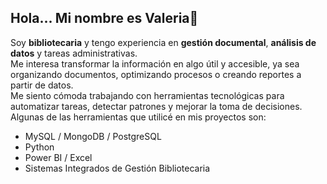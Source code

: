 ## Hola... Mi nombre es Valeria👋
Soy **bibliotecaria** y tengo experiencia en **gestión documental**, **análisis de datos** y tareas administrativas.  
Me interesa transformar la información en algo útil y accesible, ya sea organizando documentos, optimizando procesos o creando reportes a partir de datos.  
Me siento cómoda trabajando con herramientas tecnológicas para automatizar tareas, detectar patrones y mejorar la toma de decisiones.  
Algunas de las herramientas que utilicé en mis proyectos son:
* MySQL / MongoDB / PostgreSQL
* Python 
* Power BI / Excel
* Sistemas Integrados de Gestión Bibliotecaria



<!--
**Valfg/valfg** is a ✨ _special_ ✨ repository because its `README.md` (this file) appears on your GitHub profile.

Here are some ideas to get you started:

- 🔭 I’m currently working on ...
- 🌱 I’m currently learning ...
- 👯 I’m looking to collaborate on ...
- 🤔 I’m looking for help with ...
- 💬 Ask me about ...
- 📫 How to reach me: ...
- 😄 Pronouns: ...
- ⚡ Fun fact: ...
-->
